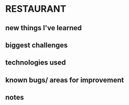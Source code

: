 # RESTAURANT



## new things I've learned



## biggest challenges



## technologies used



## known bugs/ areas for improvement



## notes

